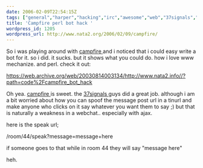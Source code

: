 ```yaml
---
date: 2006-02-09T22:54:15Z
tags: ["general","harper","hacking","irc","awesome","web","37signals","campfire","20","bot","chat"]
title: 'Campfire perl bot hack '
wordpress_id: 1205
wordpress_url: http://www.nata2.org/2006/02/09/campfire/
---
```


So i was playing around with <a href="http://campfirenow.com">campfire </a>and i noticed that i could easy write a bot for it. so i did. it sucks. but it shows what you could do. how i love www mechanize. and perl. check it out:

<a href="https://web.archive.org/web/20030814003134/http://www.nata2.info//?path=code%2Fcampfire_bot_hack">https://web.archive.org/web/20030814003134/http://www.nata2.info//?path=code%2Fcampfire_bot_hack</a>

Oh yea. <a href="http://campfirenow.com">campfire </a>is sweet. the <a href="http://www.37signals.com">37signals </a>guys did a great job. although i am a bit worried about how you can spoof the message post url in a tinurl and make anyone who clicks on it say whatever you want them to say ;)  but that is naturally a weakness in a webchat.. especially with ajax.

here is the speak url;

/room/44/speak?message=message+here

if someone goes to that while in room 44 they will say "message here"

heh.
